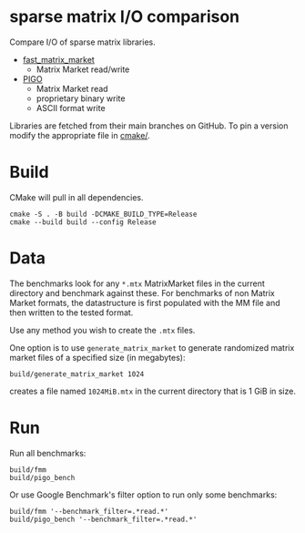# sparse matrix I/O comparison
Compare I/O of sparse matrix libraries.

* [fast_matrix_market](https://github.com/alugowski/fast_matrix_market)
  * Matrix Market read/write
* [PIGO](https://github.com/GT-TDAlab/PIGO)
  * Matrix Market read
  * proprietary binary write
  * ASCII format write

Libraries are fetched from their main branches on GitHub. To pin a version modify the appropriate file in [cmake/](cmake).

# Build

CMake will pull in all dependencies.

```shell
cmake -S . -B build -DCMAKE_BUILD_TYPE=Release
cmake --build build --config Release
```

# Data

The benchmarks look for any `*.mtx` MatrixMarket files in the current directory and benchmark against these. For benchmarks of non Matrix Market formats, the datastructure is first populated with the MM file and then written to the tested format.

Use any method you wish to create the `.mtx` files.

One option is to use `generate_matrix_market` to generate randomized matrix market files of a specified size (in megabytes):
```shell
build/generate_matrix_market 1024
```
creates a file named `1024MiB.mtx` in the current directory that is 1 GiB in size.

# Run

Run all benchmarks:
```shell
build/fmm
build/pigo_bench
```

Or use Google Benchmark's filter option to run only some benchmarks:
```shell
build/fmm '--benchmark_filter=.*read.*'
build/pigo_bench '--benchmark_filter=.*read.*'
```